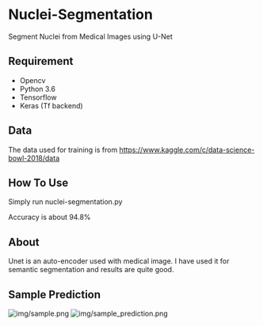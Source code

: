 # Nuclei-Segmentation

Segment Nuclei from Medical Images using U-Net

## Requirement
- Opencv
- Python 3.6
- Tensorflow
- Keras (Tf backend)

## Data

The data used for training is from https://www.kaggle.com/c/data-science-bowl-2018/data

## How To Use

Simply run nuclei-segmentation.py

Accuracy is about 94.8%

## About
Unet is an auto-encoder used with medical image. I have used it for semantic segmentation and results are quite good.

## Sample Prediction
![img/sample.png](sampleImage.png)
![img/sample_prediction.png](PredictionResult.png)
